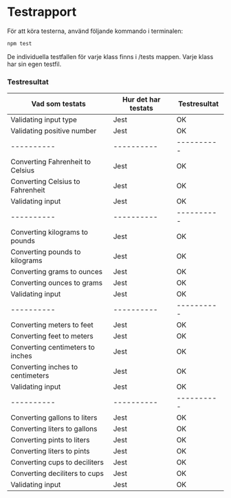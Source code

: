 # Testrapport 

För att köra testerna, använd följande kommando i terminalen:

```sh
npm test
```

De individuella testfallen för varje klass finns i /tests mappen. Varje klass har sin egen testfil. 

### Testresultat

| Vad som testats | Hur det har testats | Testresultat |
|----------|----------|----------|
| Validating input type | Jest | OK |
| Validating positive number | Jest | OK |
|----------|----------|----------|
| Converting Fahrenheit to Celsius | Jest | OK |
| Converting Celsius to Fahrenheit | Jest | OK |
| Validating input | Jest | OK |
|----------|----------|----------|
| Converting kilograms to pounds | Jest | OK |
| Converting pounds to kilograms | Jest | OK |
| Converting grams to ounces | Jest | OK |
| Converting ounces to grams | Jest | OK |
| Validating input | Jest | OK |
|----------|----------|----------|
| Converting meters to feet | Jest | OK |
| Converting feet to meters | Jest | OK |
| Converting centimeters to inches | Jest | OK |
| Converting inches to centimeters | Jest | OK |
| Validating input | Jest | OK |
|----------|----------|----------|
| Converting gallons to liters | Jest | OK |
| Converting liters to gallons | Jest | OK |
| Converting pints to liters | Jest | OK |
| Converting liters to pints | Jest | OK |
| Converting cups to deciliters | Jest | OK |
| Converting deciliters to cups | Jest | OK |
| Validating input | Jest | OK |
